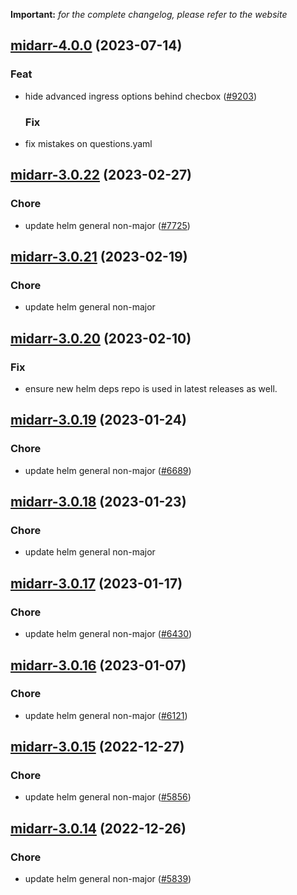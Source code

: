**Important:**
*for the complete changelog, please refer to the website*




## [midarr-4.0.0](https://github.com/truecharts/charts/compare/midarr-3.0.22...midarr-4.0.0) (2023-07-14)

### Feat

- hide advanced ingress options behind checbox ([#9203](https://github.com/truecharts/charts/issues/9203))
  
  ### Fix

- fix mistakes on questions.yaml
  
  


## [midarr-3.0.22](https://github.com/truecharts/charts/compare/midarr-3.0.21...midarr-3.0.22) (2023-02-27)

### Chore

- update helm general non-major ([#7725](https://github.com/truecharts/charts/issues/7725))
  
  


## [midarr-3.0.21](https://github.com/truecharts/charts/compare/midarr-3.0.20...midarr-3.0.21) (2023-02-19)

### Chore

- update helm general non-major
  
  


## [midarr-3.0.20](https://github.com/truecharts/charts/compare/midarr-3.0.19...midarr-3.0.20) (2023-02-10)

### Fix

- ensure new helm deps repo is used in latest releases as well.
  
  


## [midarr-3.0.19](https://github.com/truecharts/charts/compare/midarr-3.0.18...midarr-3.0.19) (2023-01-24)

### Chore

- update helm general non-major ([#6689](https://github.com/truecharts/charts/issues/6689))
  
  


## [midarr-3.0.18](https://github.com/truecharts/charts/compare/midarr-3.0.17...midarr-3.0.18) (2023-01-23)

### Chore

- update helm general non-major
  
  


## [midarr-3.0.17](https://github.com/truecharts/charts/compare/midarr-3.0.16...midarr-3.0.17) (2023-01-17)

### Chore

- update helm general non-major ([#6430](https://github.com/truecharts/charts/issues/6430))
  
  


## [midarr-3.0.16](https://github.com/truecharts/charts/compare/midarr-3.0.15...midarr-3.0.16) (2023-01-07)

### Chore

- update helm general non-major ([#6121](https://github.com/truecharts/charts/issues/6121))
  
  


## [midarr-3.0.15](https://github.com/truecharts/charts/compare/midarr-3.0.14...midarr-3.0.15) (2022-12-27)

### Chore

- update helm general non-major ([#5856](https://github.com/truecharts/charts/issues/5856))
  
  


## [midarr-3.0.14](https://github.com/truecharts/charts/compare/midarr-3.0.13...midarr-3.0.14) (2022-12-26)

### Chore

- update helm general non-major ([#5839](https://github.com/truecharts/charts/issues/5839))
  
  

